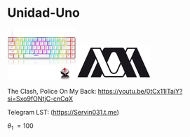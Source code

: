# Unidad-Uno

<img src="https://github.com/LeonardoServin/Unidad-Uno/blob/main/Images/613F8rO7hSL._AC_UF894%2C1000_QL80_.jpg" width="31%"/>

<img src="https://github.com/LeonardoServin/Informatica/blob/main/Images/uaml.jpg" width="33%"/>

 The Clash, Police On My Back: https://youtu.be/0tCx11ITaiY?si=Sxo9fONtjC-cnCqX

Telegram LST: (https://Servin031.t.me)

$\theta_1\:=100$
